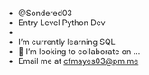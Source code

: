 - @Sondered03
- Entry Level Python Dev
- 
- I’m currently learning SQL
- 💞️ I’m looking to collaborate on ...
- Email me at cfmayes03@pm.me

<!---
Sondered03/Sondered03 is a ✨ special ✨ repository because its `README.md` (this file) appears on your GitHub profile.
You can click the Preview link to take a look at your changes.
--->
